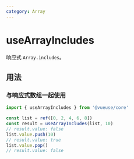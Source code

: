```yaml
---
category: Array
---
```


# useArrayIncludes

响应式 `Array.includes`。

## 用法

### 与响应式数组一起使用

```ts
import { useArrayIncludes } from '@vueuse/core'

const list = ref([0, 2, 4, 6, 8])
const result = useArrayIncludes(list, 10)
// result.value: false
list.value.push(10)
// result.value: true
list.value.pop()
// result.value: false
```

